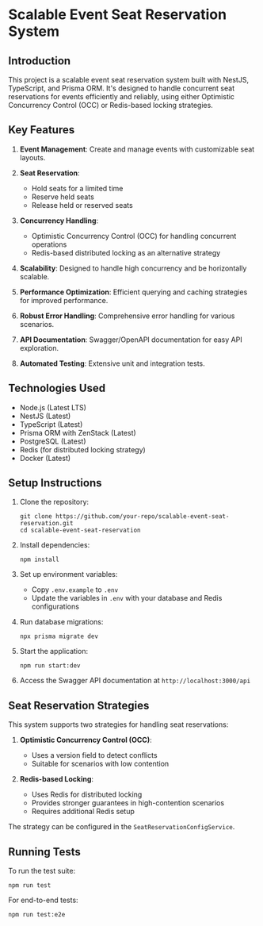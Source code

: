 # Scalable Event Seat Reservation System

## Introduction

This project is a scalable event seat reservation system built with NestJS, TypeScript, and Prisma ORM. It's designed to handle concurrent seat reservations for events efficiently and reliably, using either Optimistic Concurrency Control (OCC) or Redis-based locking strategies.

## Key Features

1. **Event Management**: Create and manage events with customizable seat layouts.

2. **Seat Reservation**: 
   - Hold seats for a limited time
   - Reserve held seats
   - Release held or reserved seats

3. **Concurrency Handling**: 
   - Optimistic Concurrency Control (OCC) for handling concurrent operations
   - Redis-based distributed locking as an alternative strategy

4. **Scalability**: Designed to handle high concurrency and be horizontally scalable.

5. **Performance Optimization**: Efficient querying and caching strategies for improved performance.

6. **Robust Error Handling**: Comprehensive error handling for various scenarios.

7. **API Documentation**: Swagger/OpenAPI documentation for easy API exploration.

8. **Automated Testing**: Extensive unit and integration tests.

## Technologies Used

- Node.js (Latest LTS)
- NestJS (Latest)
- TypeScript (Latest)
- Prisma ORM with ZenStack (Latest)
- PostgreSQL (Latest)
- Redis (for distributed locking strategy)
- Docker (Latest)

## Setup Instructions

1. Clone the repository:
   ```
   git clone https://github.com/your-repo/scalable-event-seat-reservation.git
   cd scalable-event-seat-reservation
   ```

2. Install dependencies:
   ```
   npm install
   ```

3. Set up environment variables:
   - Copy `.env.example` to `.env`
   - Update the variables in `.env` with your database and Redis configurations

4. Run database migrations:
   ```
   npx prisma migrate dev
   ```

5. Start the application:
   ```
   npm run start:dev
   ```

6. Access the Swagger API documentation at `http://localhost:3000/api`

## Seat Reservation Strategies

This system supports two strategies for handling seat reservations:

1. **Optimistic Concurrency Control (OCC)**:
   - Uses a version field to detect conflicts
   - Suitable for scenarios with low contention

2. **Redis-based Locking**:
   - Uses Redis for distributed locking
   - Provides stronger guarantees in high-contention scenarios
   - Requires additional Redis setup

The strategy can be configured in the `SeatReservationConfigService`.

## Running Tests

To run the test suite:

```
npm run test
```

For end-to-end tests:

```
npm run test:e2e
```
